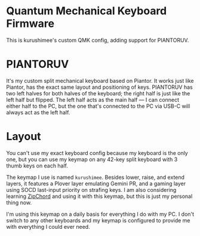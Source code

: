 # Quantum Mechanical Keyboard Firmware

This is kurushimee's custom QMK config, adding support for PIANTORUV.

# PIANTORUV

It's my custom split mechanical keyboard based on Piantor. It works just like Piantor, has the exact same layout and positioning of keys. PIANTORUV has two left halves for both halves of the keyboard; the right half is just like the left half but flipped. The left half acts as the main half — I can connect either half to the PC, but the one that's connected to the PC via USB-C will always act as the left half.

# Layout

You can't use my exact keyboard config because my keyboard is the only one, but you can use my keymap on any 42-key split keyboard with 3 thumb keys on each half.

The keymap I use is named `kurushimee`. Besides lower, raise, and extend layers, it features a Plover layer emulating Gemini PR, and a gaming layer using SOCD last-input priority on strafing keys. I am also considering learning [ZipChord](https://github.com/psoukie/zipchord) and using it with this keymap, but this is just my personal thing now.

I'm using this keymap on a daily basis for everything I do with my PC. I don't switch to any other keyboards and my keymap is configured to provide me with everything I could ever need.
